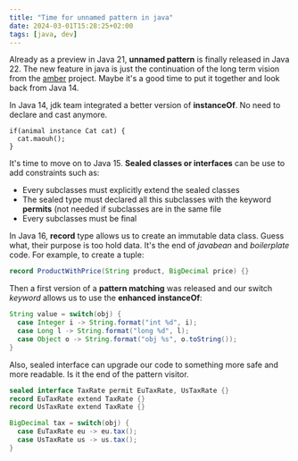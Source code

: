 ```yaml
---
title: "Time for unnamed pattern in java"
date: 2024-03-01T15:28:25+02:00
tags: [java, dev] 
---
```


Already as a preview in Java 21, **unnamed pattern** is finally released in Java 22. The new feature in java is just the continuation of the long term vision from the [amber](https://wiki.openjdk.org/display/amber/Main) project.
Maybe it's a good time to put it together and look back from Java 14.

In Java 14, jdk team integrated a better version of **instanceOf**. No need to declare and cast anymore.
```
if(animal instance Cat cat) {
  cat.maouh();
}
```

It's time to move on to Java 15. **Sealed classes or interfaces** can be use to add constraints such as:
- Every subclasses must explicitly extend the sealed classes
- The sealed type must declared all this subclasses with the keyword **permits** (not needed if subclasses are in the same file
- Every subclasses must be final

In Java 16, **record** type allows us to create an immutable data class. Guess what, their purpose is too hold data. It's the end of _javabean_ and _boilerplate_ code. 
For example, to create a tuple: 

```java
record ProductWithPrice(String product, BigDecimal price) {}
```

Then a first version of a **pattern matching** was released and our switch _keyword_ allows us to use the **enhanced instanceOf**:

```java
String value = switch(obj) {
  case Integer i -> String.format("int %d", i);
  case Long l -> String.format("long %d", l);
  case Object o -> String.format("obj %s", o.toString());
}
```

Also, sealed interface can upgrade our code to something more safe and more readable. Is it the end of the pattern visitor.

```java
sealed interface TaxRate permit EuTaxRate, UsTaxRate {}
record EuTaxRate extend TaxRate {}
record UsTaxRate extend TaxRate {}

BigDecimal tax = switch(obj) {
  case EuTaxRate eu -> eu.tax();
  case UsTaxRate us -> us.tax();
}
```


